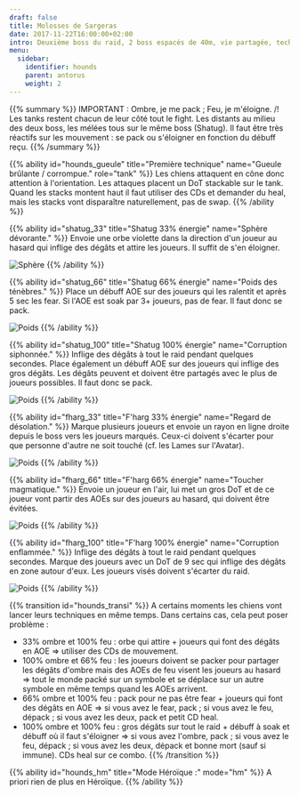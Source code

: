 ```yaml
---
draft: false
title: Molosses de Sargeras
date: 2017-11-22T16:00:00+02:00
intro: Deuxième boss du raid, 2 boss espacés de 40m, vie partagée, techniques contradictoires.
menu:
  sidebar:
    identifier: hounds
    parent: antorus
    weight: 2
---
```


{{% summary %}}
IMPORTANT : Ombre, je me pack ; Feu, je m'éloigne. /!\
Les tanks restent chacun de leur côté tout le fight.
Les distants au milieu des deux boss, les mélées tous sur le même boss (Shatug).
Il faut être très réactifs sur les mouvement : se pack ou s'éloigner en fonction du débuff reçu.
{{% /summary %}}

{{% ability
  id="hounds_gueule"
  title="Première technique"
  name="Gueule brûlante / corrompue."
  role="tank"
%}}
Les chiens attaquent en cône donc attention à l'orientation.
Les attaques placent un DoT stackable sur le tank. Quand les stacks montent haut il faut utiliser des CDs et demander du heal, mais les stacks vont disparaître naturellement, pas de swap.
{{% /ability %}}

{{% ability
  id="shatug_33"
  title="Shatug 33% énergie"
  name="Sphère dévorante."
%}}
Envoie une orbe violette dans la direction d'un joueur au hasard qui inflige des dégâts et attire les joueurs.
Il suffit de s'en éloigner.

![Sphère](/img/antorus/hounds/hounds_sphere.jpg)
{{% /ability %}}

{{% ability
  id="shatug_66"
  title="Shatug 66% énergie"
  name="Poids des ténèbres."
%}}
Place un débuff AOE sur des joueurs qui les ralentit et après 5 sec les fear.
Si l'AOE est soak par 3+ joueurs, pas de fear. Il faut donc se pack.

![Poids](/img/antorus/hounds/hounds_poids.jpg)
{{% /ability %}}

{{% ability
  id="shatug_100"
  title="Shatug 100% énergie"
  name="Corruption siphonnée."
%}}
Inflige des dégâts à tout le raid pendant quelques secondes.
Place également un débuff AOE sur des joueurs qui inflige des gros dégâts.
Les dégâts peuvent et doivent être partagés avec le plus de joueurs possibles. Il faut donc se pack.

![Poids](/img/antorus/hounds/hounds_siphon.jpg)
{{% /ability %}}

{{% ability
  id="fharg_33"
  title="F'harg 33% énergie"
  name="Regard de désolation."
%}}
Marque plusieurs joueurs et envoie un rayon en ligne droite depuis le boss vers les joueurs marqués.
Ceux-ci doivent s'écarter pour que personne d'autre ne soit touché (cf. les Lames sur l'Avatar).

![Poids](/img/antorus/hounds/hounds_regard.jpg)
{{% /ability %}}

{{% ability
  id="fharg_66"
  title="F'harg 66% énergie"
  name="Toucher magmatique."
%}}
Envoie un joueur en l'air, lui met un gros DoT et de ce joueur vont partir des AOEs sur des joueurs au hasard, qui doivent être évitées.

![Poids](/img/antorus/hounds/hounds_toucher.jpg)
{{% /ability %}}

{{% ability
  id="fharg_100"
  title="F'harg 100% énergie"
  name="Corruption enflammée."
%}}
Inflige des dégâts à tout le raid pendant quelques secondes.
Marque des joueurs avec un DoT de 9 sec qui inflige des dégâts en zone autour d'eux.
Les joueurs visés doivent s'écarter du raid.

![Poids](/img/antorus/hounds/hounds_corruption.jpg)
{{% /ability %}}

{{% transition id="hounds_transi" %}}
A certains moments les chiens vont lancer leurs techniques en même temps. Dans certains cas, cela peut poser problème :

* 33% ombre et 100% feu : orbe qui attire + joueurs qui font des dégâts en AOE => utiliser des CDs de mouvement.
* 100% ombre et 66% feu : les joueurs doivent se packer pour partager les dégâts d'ombre mais des AOEs de feu visent les joueurs au hasard => tout le monde packé sur un symbole et se déplace sur un autre symbole en même temps quand les AOEs arrivent.
* 66% ombre et 100% feu : pack pour ne pas être fear + joueurs qui font des dégâts en AOE => si vous avez le fear, pack ; si vous avez le feu, dépack ; si vous avez les deux, pack et petit CD heal.
* 100% ombre et 100% feu : gros dégâts sur tout le raid + débuff à soak et débuff où il faut s'éloigner => si vous avez l'ombre, pack ; si vous avez le feu, dépack ; si vous avez les deux, dépack et bonne mort (sauf si immune). CDs heal sur ce combo.
{{% /transition %}}

{{% ability
  id="hounds_hm"
  title="Mode Héroïque :"
  mode="hm"
%}}
A priori rien de plus en Héroïque.
{{% /ability %}}
